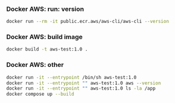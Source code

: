 ### Docker AWS: run: version

```sh
docker run --rm -it public.ecr.aws/aws-cli/aws-cli --version
```


### Docker AWS: build image

```sh
docker build -t aws-test:1.0 .
```


### Docker AWS: other

```sh
docker run -it --entrypoint /bin/sh aws-test:1.0
docker run -it --entrypoint "" aws-test:1.0 aws --version
docker run -it --entrypoint "" aws-test:1.0 ls -la /app
docker compose up --build
```
